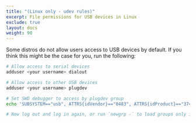```yaml
---
title: "(Linux only - udev rules)"
excerpt: File permissions for USB devices in Linux
exclude: true
layout: docs
weight: 90
---
```


Some distros do not allow users access to USB devices by default. If you think this might be the case for you, run the following:

```bash
# Allow access to serial devices
adduser <your username> dialout

# Allow access to other USB devices
adduser <your username> plugdev

# Set SWD debugger to access by plugdev group
echo 'SUBSYSTEM=="usb", ATTRS{idVendor}=="0483", ATTRS{idProduct}=="3748", MODE="0660", GROUP="plugdev"' > /etc/udev/rules.d/49-ecsc.rules

# Now log out and log in again, or run `newgrp -` to load groups only in the current shell
```